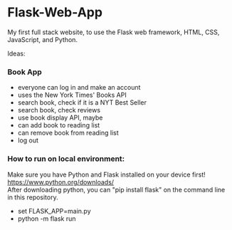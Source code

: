 # Flask-Web-App
My first full stack website, to use the Flask web framework, HTML, CSS, JavaScript, and Python. 

Ideas:  
### Book App
- everyone can log in and make an account 
- uses the New York Times' Books API 
-   search book, check if it is a NYT Best Seller
-   search book, check reviews
- use book display API, maybe 
- can add book to reading list
- can remove book from reading list
- log out


### How to run on local environment: 
Make sure you have Python and Flask installed on your device first! 
https://www.python.org/downloads/  
After downloading python, you can "pip install flask" on the command line in this repository.  
- set FLASK_APP=main.py 
- python -m flask run   